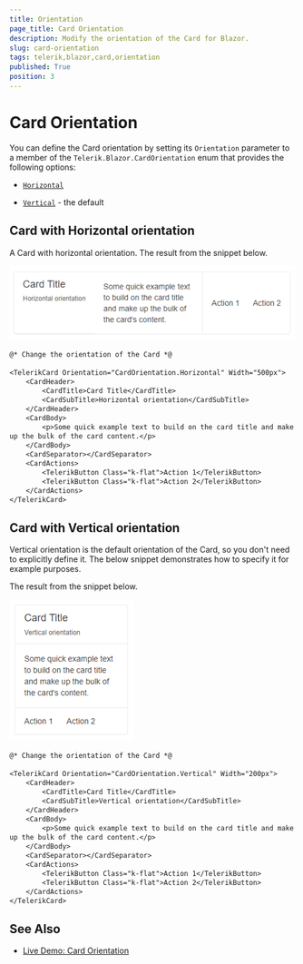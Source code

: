 ```yaml
---
title: Orientation
page_title: Card Orientation
description: Modify the orientation of the Card for Blazor.
slug: card-orientation
tags: telerik,blazor,card,orientation
published: True
position: 3
---
```


# Card Orientation

You can define the Card orientation by setting its `Orientation` parameter to a member of the `Telerik.Blazor.CardOrientation` enum that provides the following options:

   * [`Horizontal`](#card-with-horizontal-orientation)

   * [`Vertical`](#card-with-vertical-orientation) - the default


## Card with Horizontal orientation

A Card with horizontal orientation. The result from the snippet below.

![Card with horizontal orientation](images/horizontal-orientation-example.png)

````RAZOR
@* Change the orientation of the Card *@

<TelerikCard Orientation="CardOrientation.Horizontal" Width="500px">
    <CardHeader>
        <CardTitle>Card Title</CardTitle>
        <CardSubTitle>Horizontal orientation</CardSubTitle>
    </CardHeader>
    <CardBody>
        <p>Some quick example text to build on the card title and make up the bulk of the card content.</p>
    </CardBody>
    <CardSeparator></CardSeparator>
    <CardActions>
        <TelerikButton Class="k-flat">Action 1</TelerikButton>
        <TelerikButton Class="k-flat">Action 2</TelerikButton>
    </CardActions>
</TelerikCard>
````


## Card with Vertical orientation

Vertical orientation is the default orientation of the Card, so you don't need to explicitly define it. The below snippet demonstrates how to specify it for example purposes.

The result from the snippet below.

![Card with horizontal orientation](images/vertical-orientation-example.png)

````RAZOR
@* Change the orientation of the Card *@

<TelerikCard Orientation="CardOrientation.Vertical" Width="200px">
    <CardHeader>
        <CardTitle>Card Title</CardTitle>
        <CardSubTitle>Vertical orientation</CardSubTitle>
    </CardHeader>
    <CardBody>
        <p>Some quick example text to build on the card title and make up the bulk of the card content.</p>
    </CardBody>
    <CardSeparator></CardSeparator>
    <CardActions>
        <TelerikButton Class="k-flat">Action 1</TelerikButton>
        <TelerikButton Class="k-flat">Action 2</TelerikButton>
    </CardActions>
</TelerikCard>
````

## See Also

  * [Live Demo: Card Orientation](https://demos.telerik.com/blazor-ui/card/orientation)